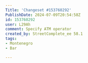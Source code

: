 ```yaml
---
Title: 'Changeset #153760292'
PublishDate: 2024-07-09T20:54:58Z
id: 153760292
user: L29Ah
comment: Specify ATM operator
created_by: StreetComplete_ee 58.1
tags:
- Montenegro
- Bar

---
```

